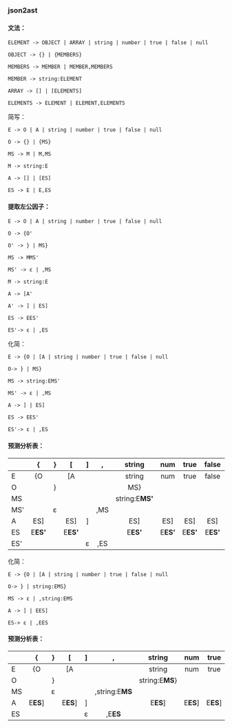 ### json2ast
#### 文法：

`ELEMENT -> OBJECT | ARRAY | string | number | true | false | null`

`OBJECT -> {} | {MEMBERS}`

`MEMBERS -> MEMBER | MEMBER,MEMBERS`

`MEMBER -> string:ELEMENT`

`ARRAY -> [] | [ELEMENTS]`

`ELEMENTS -> ELEMENT | ELEMENT,ELEMENTS`

简写：

`E -> O | A | string | number | true | false | null`

`O -> {} | {MS}`

`MS -> M | M,MS`

`M -> string:E`

`A -> [] | [ES]`

`ES -> E | E,ES`

#### 提取左公因子：

`E -> O | A | string | number | true | false | null`

`O -> {O'`

`O' -> } | MS}`

`MS -> MMS'`

`MS' -> ɛ | ,MS`

`M -> string:E`

`A -> [A'`

`A' -> ] | ES]`

`ES -> EES'`

`ES'-> ɛ | ,ES`

化简：

`E -> {O | [A | string | number | true | false | null`

`O-> } | MS}`

`MS -> string:EMS'`

`MS' -> ɛ | ,MS`

`A -> ] | ES]`

`ES -> EES'`

`ES'-> ɛ | ,ES`

#### 预测分析表：

|     |    {     |  }  |    [     |  ]  |  ,  |     string      |   num    |   true   |  false   |   null   |  :  |  $  |
|-----|:--------:|:---:|:--------:|:---:|:---:|:---------------:|:--------:|:--------:|:--------:|:--------:|:---:|:---:|
| E   |    {O    |     |    [A    |     |     |     string      |   num    |   true   |  false   |   null   |     |     |
| O   |          |  }  |          |     |     |       MS}       |          |          |          |          |     |     |
| MS  |          |     |          |     |     | string:E**MS'** |          |          |          |          |     |     |
| MS' |          |  ɛ  |          |     | ,MS |                 |          |          |          |          |     |     |
| A   |   ES]    |     |   ES]    |  ]  |     |       ES]       |   ES]    |   ES]    |   ES]    |   ES]    |     |     |
| ES  | E**ES'** |     | E**ES'** |     |     |    E**ES'**     | E**ES'** | E**ES'** | E**ES'** | E**ES'** |     |     |
| ES' |          |     |          |  ɛ  | ,ES |                 |          |          |          |          |     |     |


化简：

`E -> {O | [A | string | number | true | false | null`

`O-> } | string:EMS}`

`MS -> ɛ | ,string:EMS`

`A -> ] | EES]`

`ES-> ɛ | ,EES`

#### 预测分析表：

|     |    {     |  }  |    [     |  ]  |        ,        |     string      |   num    |   true   |  false   |   null   |  :  |  $  |
|-----|:--------:|:---:|:--------:|:---:|:---------------:|:---------------:|:--------:|:--------:|:--------:|:--------:|:---:|:---:|
| E   |    {O    |     |    [A    |     |                 |     string      |   num    |   true   |  false   |   null   |     |     |
| O   |          |  }  |          |     |                 | string:E**MS**} |          |          |          |          |     |     |
| MS  |          |  ɛ  |          |     | ,string:E**MS** |                 |          |          |          |          |     |     |
| A   | E**ES**] |     | E**ES**] |  ]  |                 |    E**ES**]     | E**ES**] | E**ES**] | E**ES**] | E**ES**] |     |     |
| ES  |          |     |          |  ɛ  |    ,E**ES**     |                 |          |          |          |          |     |     |
